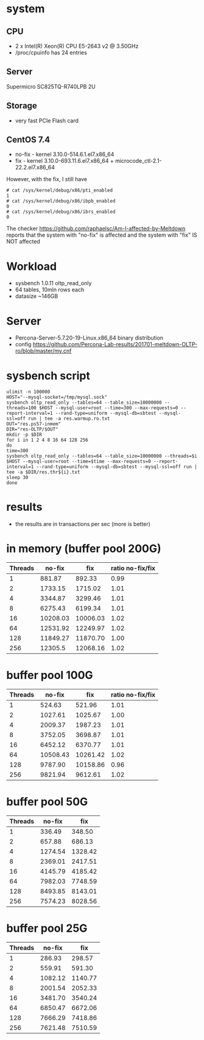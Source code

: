 # system

## CPU
* 2 x Intel(R) Xeon(R) CPU E5-2643 v2 @ 3.50GHz
* /proc/cpuinfo has 24 entries

## Server
Supermicro SC825TQ-R740LPB 2U

## Storage
* very fast PCIe Flash card

## CentOS 7.4
* no-fix - kernel 3.10.0-514.6.1.el7.x86_64
* fix - kernel 3.10.0-693.11.6.el7.x86_64 + microcode_ctl-2.1-22.2.el7.x86_64

However, with the fix, I still have
```
# cat /sys/kernel/debug/x86/pti_enabled
1
# cat /sys/kernel/debug/x86/ibpb_enabled
0
# cat /sys/kernel/debug/x86/ibrs_enabled
0
```
The checker https://github.com/raphaelsc/Am-I-affected-by-Meltdown
reports that the system with "no-fix" is affected and the system with "fix" IS NOT affected

# Workload
* sysbench 1.0.11 oltp_read_only
* 64 tables, 10mln rows each
* datasize ~146GB

# Server
* Percona-Server-5.7.20-19-Linux.x86_64 binary distribution
* config https://github.com/Percona-Lab-results/201701-meltdown-OLTP-ro/blob/master/my.cnf

# sysbench script
```
ulimit -n 100000
HOST="--mysql-socket=/tmp/mysql.sock"
sysbench oltp_read_only --tables=64 --table_size=10000000 --threads=100 $HOST --mysql-user=root --time=300 --max-requests=0 --report-interval=1 --rand-type=uniform --mysql-db=sbtest --mysql-ssl=off run | tee -a res.warmup.ro.txt
OUT="res.ps57-inmem"
DIR="res-OLTP/$OUT"
mkdir -p $DIR
for i in 1 2 4 8 16 64 128 256
do
time=300
sysbench oltp_read_only --tables=64 --table_size=10000000 --threads=$i $HOST --mysql-user=root --time=$time --max-requests=0 --report-interval=1 --rand-type=uniform --mysql-db=sbtest --mysql-ssl=off run | tee -a $DIR/res.thr${i}.txt
sleep 30
done
```


# results
* the results are in transactions per sec (more is better)

# in memory (buffer pool 200G)

| Threads | no-fix | fix | ratio no-fix/fix
|---------|--------|-----|----------------
|  1   | 881.87     | 892.33   | 0.99 
|  2   | 1733.15    | 1715.02  | 1.01 
|  4   | 3344.87    | 3299.46  | 1.01 
|  8   | 6275.43    | 6199.34  | 1.01 
|  16  | 10208.03   | 10006.03 | 1.02 
|  64  | 12531.92   | 12249.97 | 1.02 
|  128 | 11849.27   | 11870.70 | 1.00 
|  256 | 12305.5    | 12068.16 | 1.02 


# buffer pool 100G

 Threads | no-fix | fix | ratio no-fix/fix
---------|--------|-----|----------------
  1   | 524.63   | 521.96   | 1.01
  2   | 1027.61  | 1025.67  | 1.00
  4   | 2009.37  | 1987.23  | 1.01
  8   | 3752.05  | 3698.87  | 1.01
  16  | 6452.12  | 6370.77  | 1.01
  64  | 10508.43 | 10261.42 | 1.02
  128 | 9787.90  | 10158.86 | 0.96
  256 | 9821.94  | 9612.61  | 1.02


# buffer pool 50G

Threads | no-fix | fix 
---------|--------|-----
  1   | 336.49  | 348.50 
  2   | 657.88  | 686.13 
  4   | 1274.54 | 1328.42 
  8   | 2369.01 | 2417.51 
  16  | 4145.79 | 4185.42 
  64  | 7982.03 | 7748.59 
  128 | 8493.85 | 8143.01 
  256 | 7574.23 | 8028.56 
  
# buffer pool 25G

Threads | no-fix | fix 
---------|--------|-----
  1   | 286.93  | 298.57
  2   | 559.91  | 591.30
  4   | 1082.12 | 1140.77
  8   | 2001.54 | 2052.33
  16  | 3481.70 | 3540.24
  64  | 6850.47 | 6672.06
  128 | 7666.29 | 7418.86
  256 | 7621.48 | 7510.59

